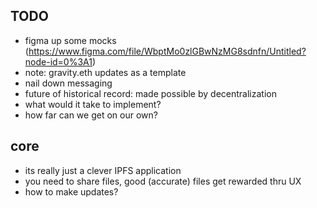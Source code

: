 ## TODO
- figma up some mocks (https://www.figma.com/file/WbptMo0zlGBwNzMG8sdnfn/Untitled?node-id=0%3A1)
- note: gravity.eth updates as a template
- nail down messaging
- future of historical record: made possible by decentralization
- what would it take to implement? 
- how far can we get on our own? 

## core
- its really just a clever IPFS application
- you need to share files, good (accurate) files get rewarded thru UX
- how to make updates?

